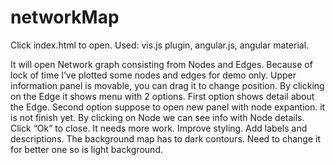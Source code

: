 # networkMap
Click index.html to open.
Used: vis.js plugin, angular.js, angular material.

It will open Network graph consisting from Nodes and Edges. 
Because of lock of time I’ve plotted  some nodes and edges for demo only.
Upper information panel is movable, you can drag it to change position.
By clicking on the Edge it shows menu with 2 options. First option shows detail about the Edge. Second option suppose to open new panel with node expantion. it is not  finish yet. 
By clicking on Node we can see info with Node details. Click “Ok” to close.
It needs more work. Improve styling. Add labels and descriptions. The background map has to dark contours. Need to change it for better one so is light background. 

